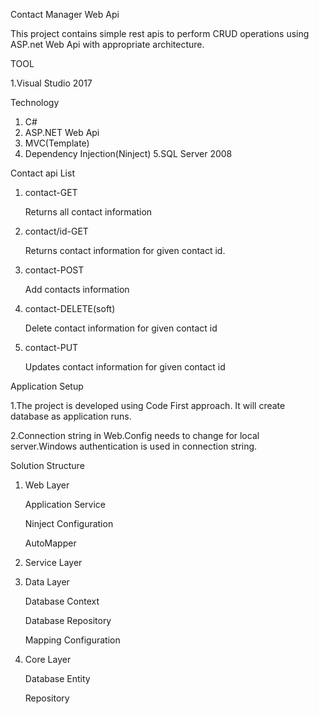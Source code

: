 Contact Manager Web Api 

This project contains simple rest apis to perform CRUD operations using ASP.net Web Api with appropriate architecture.

TOOL

  1.Visual Studio 2017

Technology

  1. C#
  2. ASP.NET Web Api
  3. MVC(Template)
  4. Dependency Injection(Ninject)
  5.SQL Server 2008

Contact api List

  1. contact-GET
     
     Returns all contact information
     
  2. contact/id-GET
     
     Returns contact information for given contact id.
     
  3. contact-POST
  
     Add contacts information 
  
  4. contact-DELETE(soft)
  
     Delete contact information for given contact id
    
  5. contact-PUT
  
     Updates contact information for given contact id

Application Setup

  1.The project is developed using Code First approach.
    It will create database as application runs.
    
  2.Connection string in Web.Config needs to change for local server.Windows authentication is used in connection string.
  
Solution Structure

  1. Web Layer
  
      Application Service
    
      Ninject Configuration
    
      AutoMapper
  
  2. Service Layer
   
  3. Data Layer
    
      Database Context
    
      Database Repository
    
      Mapping Configuration
    
  4. Core Layer
    
      Database Entity
      
      Repository
    
    
  
    
    
